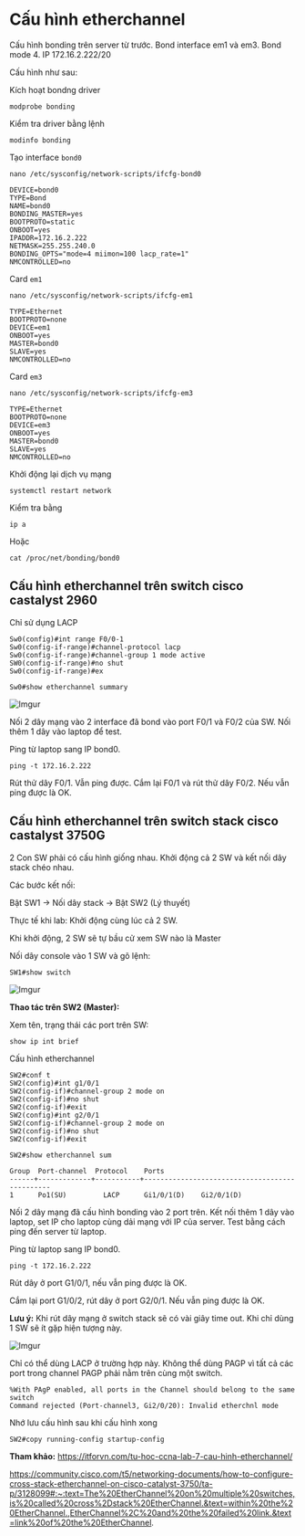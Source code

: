 # Cấu hình etherchannel

Cấu hình bonding trên server từ trước. Bond interface em1 và em3. Bond mode 4. IP 172.16.2.222/20

Cấu hình như sau:

Kích hoạt bondng driver

    modprobe bonding

Kiểm tra driver bằng lệnh

    modinfo bonding

Tạo interface `bond0`

    nano /etc/sysconfig/network-scripts/ifcfg-bond0

    DEVICE=bond0
    TYPE=Bond
    NAME=bond0
    BONDING_MASTER=yes
    BOOTPROTO=static   
    ONBOOT=yes
    IPADDR=172.16.2.222
    NETMASK=255.255.240.0
    BONDING_OPTS="mode=4 miimon=100 lacp_rate=1"
    NMCONTROLLED=no

Card `em1`

    nano /etc/sysconfig/network-scripts/ifcfg-em1

    TYPE=Ethernet
    BOOTPROTO=none
    DEVICE=em1
    ONBOOT=yes
    MASTER=bond0
    SLAVE=yes
    NMCONTROLLED=no

Card `em3`

    nano /etc/sysconfig/network-scripts/ifcfg-em3

    TYPE=Ethernet
    BOOTPROTO=none
    DEVICE=em3
    ONBOOT=yes
    MASTER=bond0
    SLAVE=yes
    NMCONTROLLED=no

Khởi động lại dịch vụ mạng

    systemctl restart network

Kiểm tra bằng

    ip a

Hoặc 

    cat /proc/net/bonding/bond0

## Cấu hình etherchannel trên switch cisco castalyst 2960

Chỉ sử dụng LACP

    Sw0(config)#int range F0/0-1
    Sw0(config-if-range)#channel-protocol lacp
    Sw0(config-if-range)#channel-group 1 mode active
    SW0(config-if-range)#no shut
    Sw0(config-if-range)#ex

    Sw0#show etherchannel summary

![Imgur](https://i.imgur.com/oQZKQrU.png)

Nối 2 dây mạng vào 2 interface đã bond vào port F0/1 và F0/2 của SW. Nối thêm 1 dây vào laptop để test.

Ping từ laptop sang IP bond0. 

    ping -t 172.16.2.222

Rút thử dây F0/1. Vẫn ping được. Cắm lại F0/1 và rút thử dây F0/2. Nếu vẫn ping được là OK.

## Cấu hình etherchannel trên switch stack cisco castalyst 3750G

2 Con SW phải có cấu hình giống nhau. Khởi động cả 2 SW và kết nối dây stack chéo nhau.

Các bước kết nối:

Bật SW1 -> Nối dây stack -> Bật SW2 (Lý thuyết)

Thực tế khi lab: Khởi động cùng lúc cả 2 SW.

Khi khởi động, 2 SW sẽ tự bầu cử xem SW nào là Master

Nối dây console vào 1 SW và gõ lệnh:

    SW1#show switch

![Imgur](https://i.imgur.com/5IpShCm.png)

**Thao tác trên SW2 (Master):** 

Xem tên, trạng thái các port trên SW:

    show ip int brief

Cấu hình etherchannel

    SW2#conf t
    SW2(config)#int g1/0/1
    SW2(config-if)#channel-group 2 mode on
    SW2(config-if)#no shut
    SW2(config-if)#exit
    SW2(config)#int g2/0/1
    SW2(config-if)#channel-group 2 mode on
    SW2(config-if)#no shut
    SW2(config-if)#exit

    SW2#show etherchannel sum

    Group  Port-channel  Protocol    Ports
    ------+-------------+-----------+-----------------------------------------------
    1      Po1(SU)         LACP      Gi1/0/1(D)    Gi2/0/1(D)

Nối 2 dây mạng đã cấu hình bonding vào 2 port trên. Kết nối thêm 1 dây vào laptop, set IP cho laptop cùng dải mạng với IP của server. Test bằng cách ping đến server từ laptop.

Ping từ laptop sang IP bond0. 

    ping -t 172.16.2.222

Rút dây ở port G1/0/1, nếu vẫn ping được là OK.

Cắm lại port G1/0/2, rút dây ở port G2/0/1. Nếu vẫn ping được là OK.

**Lưu ý:** Khi rút dây mạng ở switch stack sẽ có vài giây time out. Khi chỉ dùng 1 SW sẽ ít gặp hiện tượng này.

![Imgur](https://i.imgur.com/lpJ3RfH.png)

Chỉ có thể dùng LACP ở trường hợp này. Không thể dùng PAGP vì tất cả các port trong channel PAGP phải nằm trên cùng một switch.

    %With PAgP enabled, all ports in the Channel should belong to the same switch
    Command rejected (Port-channel3, Gi2/0/20): Invalid etherchnl mode

Nhớ lưu cấu hình sau khi cấu hình xong

    SW2#copy running-config startup-config

**Tham khảo:** https://itforvn.com/tu-hoc-ccna-lab-7-cau-hinh-etherchannel/

https://community.cisco.com/t5/networking-documents/how-to-configure-cross-stack-etherchannel-on-cisco-catalyst-3750/ta-p/3128099#:~:text=The%20EtherChannel%20on%20multiple%20switches,is%20called%20cross%2Dstack%20EtherChannel.&text=within%20the%20EtherChannel.,EtherChannel%2C%20and%20the%20failed%20link.&text=link%20of%20the%20EtherChannel.